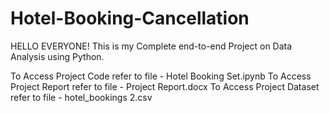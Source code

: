 # Hotel-Booking-Cancellation
HELLO EVERYONE!
This is my Complete end-to-end Project on Data Analysis using Python.

To Access Project Code refer to file - Hotel Booking Set.ipynb
To Access Project Report refer to file - Project Report.docx
To Access Project Dataset refer to file - hotel_bookings 2.csv
